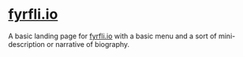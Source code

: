 # [fyrfli.io](https://fyrfli.io)

A basic landing page for [fyrfli.io](https://fyrfli.io) with a basic menu and a sort of mini-description or narrative of biography.